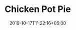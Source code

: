 ---
title: "Chicken Pot Pie"
date: 2019-10-17T11:22:16+06:00
draft: false

# meta description
description : "Available all year round"

# Product Short Description
shortDescription: "personal size **$7.50**, family size **$22**"

# type must be "products"
type: "dinner"

# product Images
# first image will be shown in the product page
images:
  - image: "images/dinner-pies/chicken.jpg"
---
